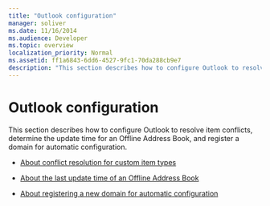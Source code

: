 ```yaml
---
title: "Outlook configuration"
manager: soliver
ms.date: 11/16/2014
ms.audience: Developer
ms.topic: overview
localization_priority: Normal
ms.assetid: ff1a6843-6dd6-4527-9fc1-70da288cb9e7
description: "This section describes how to configure Outlook to resolve item conflicts, determine the update time for an Offline Address Book, and register a domain for automatic configuration."
---
```


# Outlook configuration

This section describes how to configure Outlook to resolve item conflicts, determine the update time for an Offline Address Book, and register a domain for automatic configuration.

- [About conflict resolution for custom item types](about-conflict-resolution-for-custom-item-types.md)
    
- [About the last update time of an Offline Address Book](about-the-last-update-time-of-an-offline-address-book.md)
    
- [About registering a new domain for automatic configuration](about-registering-a-new-domain-for-automatic-configuration.md)
    

